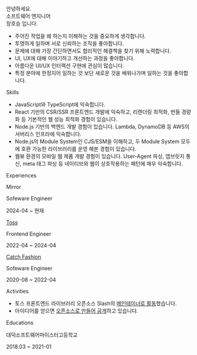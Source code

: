 <p className="title">안녕하세요.<br>소프트웨어 엔지니어<br/>장호승 입니다.</p>

- 주어진 작업을 왜 하는지 이해하는 것을 중요하게 생각합니다.
- 투명하게 일하며 서로 신뢰하는 조직을 좋아합니다.
- 문제에 대해 가장 간단하면서도 합리적인 해결책을 찾기 위해 노력합니다.
- UI, UX에 대해 이야기하고 개선하는 과정을 좋아합니다.
- 아름다운 UI/UX 인터랙션 구현에 관심이 많습니다.
- 특정 분야에 한정지어 일하는 것 보단 새로운 것을 배워나가며 일하는 것을 좋아합니다.

<p className="title">Skills</p>

- JavaScript와 TypeScript에 익숙합니다.
- React 기반의 CSR/SSR 프론트엔드 개발에 익숙하고, 리렌더링 최적화, 번들 경량화 등 기본적인 웹 성능 최적화 경험이 있습니다.
- Node.js 기반의 백엔드 개발 경험이 있습니다. Lambda, DynamoDB 등 AWS의 서버리스 인프라에 익숙합니다.
- Node.js의 Module System인 CJS/ESM을 이해하고, 두 Module System 모두에 호환 가능한 라이브러리를 운영 해본 경험이 있습니다.
- 웹뷰 환경의 모바일 웹 제품 개발 경험이 있습니다. User-Agent 파싱, 앱브릿지 통신, meta 태그 파싱 등 네이티브와 웹이 상호작용하는 패턴에 매우 익숙합니다.

<p className="title">Experiences</p>

<p className="experience">Mirror</p>
<p className="experience-role">Sofeware Engineer</p>
<p className="experience-period">2024-04 ~ 현재</p>

<p className="experience"><a href="/experiences/viva-republica">Toss</a></p>
<p className="experience-role">Frontend Engineer</p>
<p className="experience-period">2022-04 ~ 2024-04</p>

<p className="experience"><a href="/experiences/catch-fashion">Catch Fashion</a></p>
<p className="experience-role">Sofeware Engineer</p>
<p className="experience-period">2020-08 ~ 2022-04</p>

<p className="title">Activities</p>

- 토스 프론트엔드 라이브러리 오픈소스 Slash의 [메인테이너로 활동](https://github.com/toss/slash/issues?q=involves%3Ahoseungme)했습니다.
- 아이디어를 얻으면 [오픈소스로 만들어 공개](https://github.com/hoseungme/opensources/blob/main/ko.md)하고 있습니다.

<p className="title">Educations</p>

<p className="experience">대덕소프트웨어마이스터고등학교</p>
<p className="experience-period">2018.03 ~ 2021-01</p>
